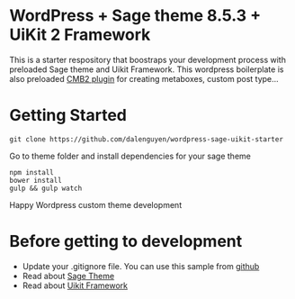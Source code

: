 # WordPress + Sage theme 8.5.3 + UiKit 2 Framework

This is a starter respository that boostraps your development process with preloaded Sage theme and Uikit Framework. This wordpress boilerplate is also preloaded [CMB2 plugin](https://github.com/CMB2/CMB2https://github.com/CMB2/CMB2) for creating metaboxes, custom post type...  


# Getting Started 

```
git clone https://github.com/dalenguyen/wordpress-sage-uikit-starter
```

Go to theme folder and install dependencies for your sage theme 

```
npm install 
bower install 
gulp && gulp watch
```

Happy Wordpress custom theme development 

# Before getting to development 

- Update your .gitignore file. You can use this sample from [github](https://github.com/github/gitignore/blob/master/WordPress.gitignore)
- Read about [Sage Theme](https://roots.io/sage/docs/theme-installation/)
- Read about [Uikit Framework](https://getuikit.com/docs/introduction)
